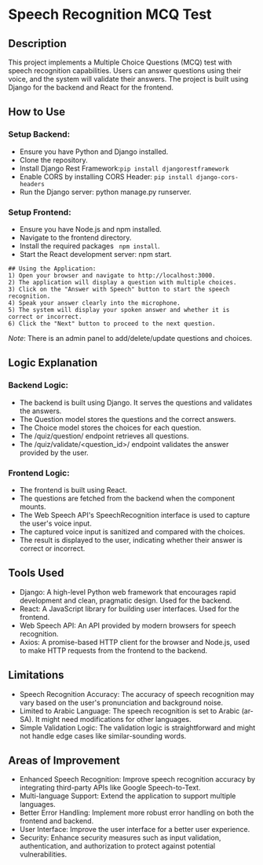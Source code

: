 # Speech Recognition MCQ Test
## Description
This project implements a Multiple Choice Questions (MCQ) test with speech recognition capabilities. Users can answer questions using their voice, and the system will validate their answers. The project is built using Django for the backend and React for the frontend.

## How to Use
### Setup Backend:

- Ensure you have Python and Django installed.
- Clone the repository.
- Install Django Rest Framework:```pip install djangorestframework```
- Enable CORS by installing CORS Header: ```pip install django-cors-headers ```
- Run the Django server: python manage.py runserver.
### Setup Frontend:

- Ensure you have Node.js and npm installed.
- Navigate to the frontend directory.
- Install the required packages ``` npm install```.
- Start the React development server: npm start.
```
## Using the Application:
1) Open your browser and navigate to http://localhost:3000.
2) The application will display a question with multiple choices.
3) Click on the "Answer with Speech" button to start the speech recognition.
4) Speak your answer clearly into the microphone.
5) The system will display your spoken answer and whether it is correct or incorrect.
6) Click the "Next" button to proceed to the next question.
```
*Note*: There is an admin panel to add/delete/update questions and choices.
## Logic Explanation
### Backend Logic:

- The backend is built using Django. It serves the questions and validates the answers.
- The Question model stores the questions and the correct answers.
- The Choice model stores the choices for each question.
- The /quiz/question/ endpoint retrieves all questions.
- The /quiz/validate/<question_id>/ endpoint validates the answer provided by the user.
### Frontend Logic:

- The frontend is built using React.
- The questions are fetched from the backend when the component mounts.
- The Web Speech API's SpeechRecognition interface is used to capture the user's voice input.
- The captured voice input is sanitized and compared with the choices.
- The result is displayed to the user, indicating whether their answer is correct or incorrect.
## Tools Used
- Django: A high-level Python web framework that encourages rapid development and clean, pragmatic design. Used for the backend.
- React: A JavaScript library for building user interfaces. Used for the frontend.
- Web Speech API: An API provided by modern browsers for speech recognition.
- Axios: A promise-based HTTP client for the browser and Node.js, used to make HTTP requests from the frontend to the backend.
## Limitations
- Speech Recognition Accuracy: The accuracy of speech recognition may vary based on the user's pronunciation and background noise.
- Limited to Arabic Language: The speech recognition is set to Arabic (ar-SA). It might need modifications for other languages.
- Simple Validation Logic: The validation logic is straightforward and might not handle edge cases like similar-sounding words.
## Areas of Improvement
- Enhanced Speech Recognition: Improve speech recognition accuracy by integrating third-party APIs like Google Speech-to-Text.
- Multi-language Support: Extend the application to support multiple languages.
- Better Error Handling: Implement more robust error handling on both the frontend and backend.
- User Interface: Improve the user interface for a better user experience.
- Security: Enhance security measures such as input validation, authentication, and authorization to protect against potential vulnerabilities.
